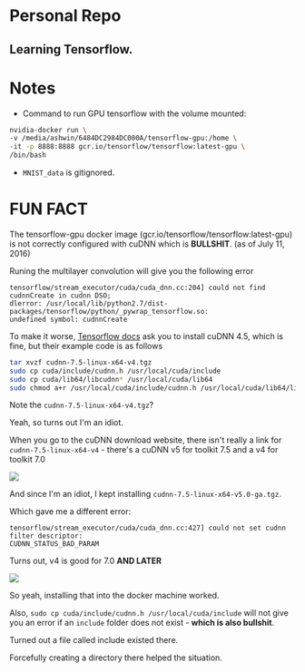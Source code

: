 # Personal Repo
## Learning Tensorflow.

# Notes

- Command to run GPU tensorflow with the volume mounted:
```bash
nvidia-docker run \
-v /media/ashwin/6484DC2984DC000A/tensorflow-gpu:/home \
-it -p 8888:8888 gcr.io/tensorflow/tensorflow:latest-gpu \
/bin/bash
```
- `MNIST_data` is gitignored.


# FUN FACT
The tensorflow-gpu docker image (gcr.io/tensorflow/tensorflow:latest-gpu) is not correctly configured with cuDNN which is **BULLSHIT**. (as of July 11, 2016)

Runing the multilayer convolution will give you the following error
```
tensorflow/stream_executor/cuda/cuda_dnn.cc:204] could not find cudnnCreate in cudnn DSO;
dlerror: /usr/local/lib/python2.7/dist-packages/tensorflow/python/_pywrap_tensorflow.so:
undefined symbol: cudnnCreate
```

To make it worse, [Tensorflow docs](https://github.com/tensorflow/tensorflow/blob/master/tensorflow/g3doc/get_started/os_setup.md#optional-install-cuda-gpus-on-linux) ask you to install cuDNN 4.5, which is fine, but their example code is as follows
```bash
tar xvzf cudnn-7.5-linux-x64-v4.tgz
sudo cp cuda/include/cudnn.h /usr/local/cuda/include
sudo cp cuda/lib64/libcudnn* /usr/local/cuda/lib64
sudo chmod a+r /usr/local/cuda/include/cudnn.h /usr/local/cuda/lib64/libcudnn*
```

Note the `cudnn-7.5-linux-x64-v4.tgz`?

Yeah, so turns out I'm an idiot.

When you go to the cuDNN download website, there isn't really a link for `cudnn-7.5-linux-x64-v4` - there's a cuDNN v5 for toolkit 7.5 and a v4 for toolkit 7.0

![](https://i.gyazo.com/5b424f2577b550522788cd140b6b1d5c.png)

And since I'm an idiot, I kept installing `cudnn-7.5-linux-x64-v5.0-ga.tgz`.

Which gave me a different error:
```
tensorflow/stream_executor/cuda/cuda_dnn.cc:427] could not set cudnn filter descriptor:
CUDNN_STATUS_BAD_PARAM
```

Turns out, v4 is good for 7.0 **AND LATER**

![](https://i.gyazo.com/86d8b0aaff1d40054403c08a19389da4.png)

So yeah, installing that into the docker machine worked.

Also, `sudo cp cuda/include/cudnn.h /usr/local/cuda/include` will not give you an error if an `include` folder does not exist - **which is also bullshit**.

Turned out a file called include existed there.

Forcefully creating a directory there helped the situation.

